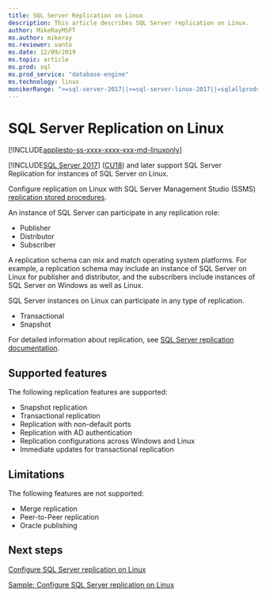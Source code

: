 ```yaml
---
title: SQL Server Replication on Linux
description: This article describes SQL Server replication on Linux.
author: MikeRayMSFT
ms.author: mikeray
ms.reviewer: vanto
ms.date: 12/09/2019
ms.topic: article
ms.prod: sql
ms.prod_service: "database-engine"
ms.technology: linux
monikerRange: ">=sql-server-2017||>=sql-server-linux-2017||=sqlallproducts-allversions"
---
```

# SQL Server Replication on Linux

[!INCLUDE[appliesto-ss-xxxx-xxxx-xxx-md-linuxonly](../includes/appliesto-ss-xxxx-xxxx-xxx-md-linuxonly.md)]

[!INCLUDE[SQL Server 2017](../includes/sssqlv14-md.md)] ([CU18](https://support.microsoft.com/help/4527377)) and later support SQL Server Replication for instances of SQL Server on Linux.

Configure replication on Linux with SQL Server Management Studio (SSMS) [replication stored procedures](../relational-databases/system-stored-procedures/replication-stored-procedures-transact-sql.md).

An instance of SQL Server can participate in any replication role:

* Publisher
* Distributor
* Subscriber

A replication schema can mix and match operating system platforms. For example, a replication schema may include an instance of SQL Server on Linux for publisher and distributor, and the subscribers include instances of SQL Server on Windows as well as Linux.

SQL Server instances on Linux can participate in any type of replication.

* Transactional
* Snapshot

For detailed information about replication, see [SQL Server replication documentation](../relational-databases/replication/sql-server-replication.md).

## Supported features

The following replication features are supported:

* Snapshot replication
* Transactional replication
* Replication with non-default ports <!--Add link to explanation-->
* Replication with AD authentication
* Replication configurations across Windows and Linux
* Immediate updates for transactional replication

## Limitations

The following features are not supported:

* Merge replication
* Peer-to-Peer replication
* Oracle publishing

## Next steps

[Configure SQL Server replication on Linux](sql-server-linux-replication-tutorial-tsql.md)

[Sample: Configure SQL Server replication on Linux](sql-server-linux-replication-configure.md)
